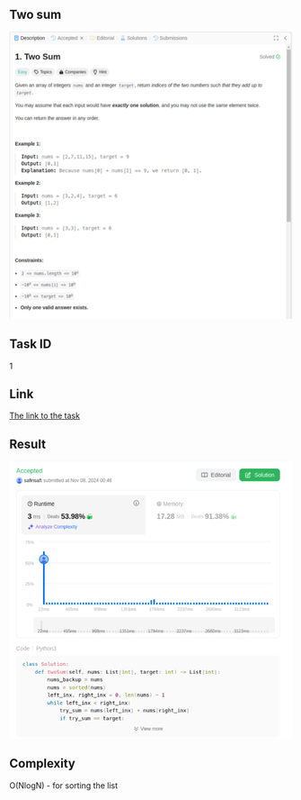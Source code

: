 ## Two sum
![alt text](task.png)

## Task ID
1

## Link
[The link to the task](https://leetcode.com/problems/two-sum/description/)

## Result
![alt text](result.png)

## Complexity

O(NlogN) - for sorting the list